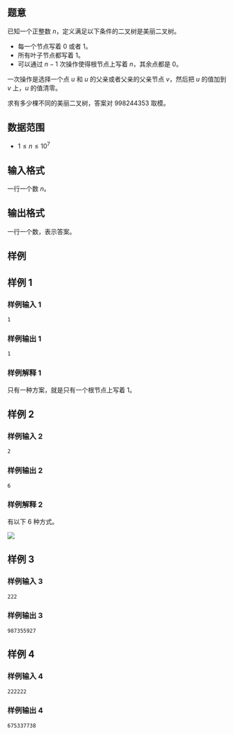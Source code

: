## 题意

已知一个正整数 $n$，定义满足以下条件的二叉树是美丽二叉树。

- 每一个节点写着 $0$ 或者 $1$。
- 所有叶子节点都写着 $1$。
- 可以通过 $n-1$ 次操作使得根节点上写着 $n$，其余点都是 $0$。

一次操作是选择一个点 $u$ 和 $u$ 的父亲或者父亲的父亲节点 $v$，然后把 $u$ 的值加到 $v$ 上，$u$ 的值清零。

求有多少棵不同的美丽二叉树，答案对 $998244353$ 取模。

## 数据范围

- $1\le n\le 10^7$

## 输入格式

一行一个数 $n$。

## 输出格式

一行一个数，表示答案。

## 样例

## 样例 1

### 样例输入 1

```
1
```

### 样例输出 1

```
1
```

### 样例解释 1

只有一种方案，就是只有一个根节点上写着 $1$。

## 样例 2

### 样例输入 2

```
2
```

### 样例输出 2

```
6
```

### 样例解释 2

有以下 $6$ 种方式。

![](https://img.atcoder.jp/ghi/37c6125e227d459cd725b6ccec96e2c8.png)

## 样例 3

### 样例输入 3

```
222
```

### 样例输出 3

```
987355927
```

## 样例 4

### 样例输入 4

```
222222
```

### 样例输出 4

```
675337738
```
